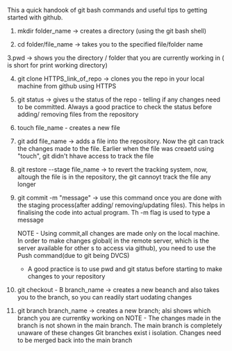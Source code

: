 This a quick handook of git bash commands and useful tips to getting started with github.


1. mkdir folder_name  -> creates a directory (using the git bash shell)

2. cd folder/file_name -> takes you to the specified file/folder name

3.pwd -> shows you the directory / folder that you are currently working in ( is short for print working directory) 

4. git clone  HTTPS_link_of_repo -> clones you the repo in your local machine from github using HTTPS

5. git status -> gives u the status of the repo - telling if any changes need to be committed. Always a good  practice to check the status before adding/ removing files from the repository

6. touch file_name - creates a new file

7. git add file_name -> adds a file into the repository. Now the git can track the changes made to the file. Earlier when the file was creaetd using "touch", git didn't hhave access to track the file

8. git restore --stage file_name -> to revert the tracking system, now, altough the file is in the repository, the git cannoyt track the file any longer

9. git commit -m "message" -> use this command once you are done with the staging process(after adding/ removing/updating files). This helps in finalising the code into actual program. Th -m flag is used to type a message 

   NOTE - Using commit,all changes are made only on the local machine. In order to make changes global( in the remote server, which is the server available for other s to access via github), you need to use the Push command(due to git being DVCS)

   * A good practice is to use pwd and git status before starting to make changes to your repository
  
10. git checkout - B branch_name -> creates a new beanch and also takes you to the branch, so you can readily start uodating changes
11. git branch branch_name -> creates a new branch; alsi shows which branch you are currentky working on
    NOTE - The changes made in the branch is not shown in the main branch. The main branch is completely unaware of these changes
    Git branches exist i isolation. Changes need to be merged back into the main branch 
